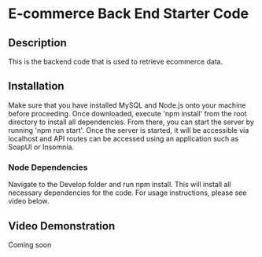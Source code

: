 # E-commerce Back End Starter Code

## Description
This is the backend code that is used to retrieve ecommerce data.

## Installation
Make sure that you have installed MySQL and Node.js onto your machine before proceeding. Once downloaded, execute 'npm install' from the root directory to install all dependencies. From there, you can start the server by running 'npm run start'. Once the server is started, it will be accessible via localhost and API routes can be accessed using an application such as SoapUI or Insomnia.

### Node Dependencies
Navigate to the Develop folder and run npm install. This will install all necessary dependencies for the code. For usage instructions, please see video below.

## Video Demonstration
Coming soon
